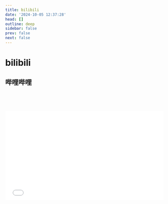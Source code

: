 ```yaml
---
title: bilibili
date: '2024-10-05 12:37:28'
head: []
outline: deep
sidebar: false
prev: false
next: false
---
```


# bilibili
## 哔哩哔哩
‍

<iframe 
style="width:100%; aspect-ratio:16/9; margin-top: 2em;" 
src="//player.bilibili.com/player.html?bvid=BV1bnptekE49" 
frameborder="0" 
allow="accelerometer; autoplay; clipboard-write; encrypted-media; gyroscope; picture-in-picture; web-share" 
allowfullscreen>
</iframe>
